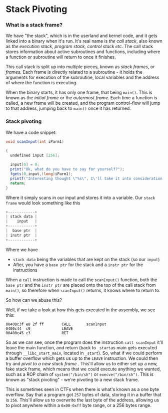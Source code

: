 # Stack Pivoting

### What is a stack frame?

We have "the stack", which is in the userland and kernel code, and it gets linked into a binary when it's run. It's real name is _the call stack_, also known as _the execution stack, program stack, control stack etc._ The call stack stores information about active subroutines and functions, including where a function or subroutine will return to once it finishes.

This call stack is split up into multiple pieces, known as _stack frames_, or _frames._ Each frame is directly related to a subroutine - it holds the arguments for execution of the subroutine, local variables and the address of where the function is executing.

When the binary starts, it has only one frame, that being `main()`. This is known as the _initial frame_ or the _outermost frame_. Each time a function is called, a new frame will be created, and the program control-flow will jump to that address, jumping back to `main()` once it has returned.

### Stack pivoting

We have a code snippet:

```java
void scanInput(int iParm1)

{
  undefined input [256];
 
  input[0] = 0;
  print("Ok, what do you have to say for yourself?");
  fgets(0,input,(long)iParm1);
  printf("Interesting thought \"%s\", I\'ll take it into consideration.\n",input);
  return;
}
```

Where it simply scans in our input and stores it into a variable. Our `stack frame` would look something like this

```java
+------------+
| stack data |
|    input   |
+------------+
|  base ptr  |
| instr ptr  |
+------------+
```

Where we have

* `stack data` being the variables that are kept on the stack \(so our `input`\)
* After, you have a `base ptr` for the stack and a `instr ptr` for the instructions

When a `call` instruction is made to call the `scanInput()` function, both the `base ptr` and the `instr ptr` are placed onto the top of the call stack from `main()`, so therefore when `scanInput()` returns, it knows where to return to.

So how can we abuse this?

Well, if we take a look at how this gets executed in the assembly, we see this:

```text
00400c3f e8 2f ff        CALL       scanInput 
0400c44  c9              LEAVE
00400c45 c3              RET
```

So as we can see, once the program does the instruction `call scanInput` it'll leave the main function, and return \(back to `_start`as main gets executed through `__libc_start_main`, located in `_start`\). So, what if we could perform a buffer overflow which gets us up to the `LEAVE` instruction. We could then try and _pivot to a new stack frame_ . This'll allow us to either set up a new, fake stack frame, which means that we could execute anything we wanted, such as a ROP chain of `system("/bin/sh")` or `execve("/bin/sh")`. This is known as "stack pivoting" - we're pivoting to a new stack frame.

This is sometimes seen in CTFs when there is what's known as a one byte overflow. Say that a program got `257` bytes of data, storing it in a buffer that is `256`. This'll allow us to overwrite the last byte of the address, allowing us to pivot anywhere within a `0x00-0xff` byte range, or a 256 bytes range.

